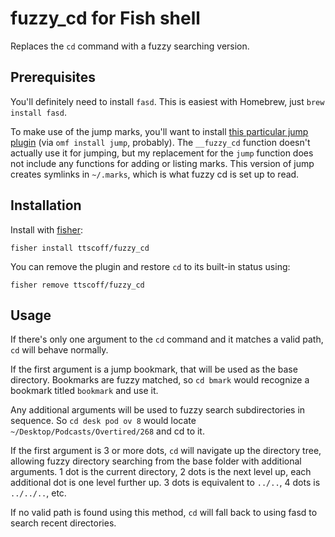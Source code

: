 # fuzzy_cd for Fish shell

Replaces the `cd` command with a fuzzy searching version.

## Prerequisites

You'll definitely need to install `fasd`. This is easiest with Homebrew, just `brew install fasd`.

To make use of the jump marks, you'll want to install [this particular jump plugin](https://github.com/oh-my-fish/plugin-jump) (via `omf install jump`, probably). The `__fuzzy_cd` function doesn't actually use it for jumping, but my replacement for the `jump` function does not include any functions for adding or listing marks. This version of jump creates symlinks in `~/.marks`, which is what fuzzy cd is set up to read.

## Installation

Install with [fisher](https://github.com/jorgebucaran/fisher):

	fisher install ttscoff/fuzzy_cd

You can remove the plugin and restore `cd` to its built-in status using:

	fisher remove ttscoff/fuzzy_cd

## Usage

If there's only one argument to the `cd` command and it matches a valid path, `cd` will behave normally.

If the first argument is a jump bookmark, that will be used as the base directory. Bookmarks are fuzzy matched, so `cd bmark` would recognize a bookmark titled `bookmark` and use it.

Any additional arguments will be used to fuzzy search subdirectories in sequence. So `cd desk pod ov 8` would locate `~/Desktop/Podcasts/Overtired/268` and cd to it.

If the first argument is 3 or more dots, `cd` will navigate up the directory tree, allowing fuzzy directory searching from the base folder with additional arguments. 1 dot is the current directory, 2 dots is the next level up, each additional dot is one level further up. 3 dots is equivalent to `../..`, 4 dots is `../../..`, etc.

If no valid path is found using this method, `cd` will fall back to using fasd to search recent directories.

